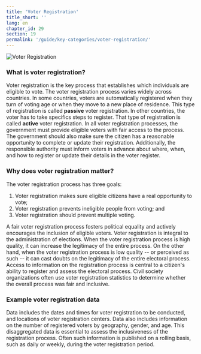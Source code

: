 ```yaml
---
title: 'Voter Registration'
title_short: ''
lang: en
chapter_id: 29
section: 19
permalink: '/guide/key-categories/voter-registration/'
---
```


![Voter Registration](/images/inventory/categories/voter-registration.png)

### What is voter registration?

Voter registration is the key process that establishes which individuals are eligible to vote. The voter registration process varies widely across countries. In some countries, voters are automatically registered when they turn of voting age or when they move to a new place of residence. This type of registration is called **passive** voter registration. In other countries, the voter has to take specifics steps to register. That type of registration is called **active** voter registration. In all voter registration processes, the government must provide eligible voters with fair access to the process. The government should also make sure the citizen has a reasonable opportunity to complete or update their registration. Additionally, the responsible authority must inform voters in advance about where, when, and how to register or update their details in the voter register.

### Why does voter registration matter?

The voter registration process has three goals:

1.  Voter registration makes sure eligible citizens have a real opportunity to vote;
2.  Voter registration prevents ineligible people from voting; and
3.  Voter registration should prevent multiple voting.

A fair voter registration process fosters political equality and actively encourages the inclusion of eligible voters. Voter registration is integral to the administration of elections. When the voter registration process is high quality, it can increase the legitimacy of the entire process. On the other hand, when the voter registration process is low quality -- or perceived as such -- it can cast doubts on the legitimacy of the entire electoral process. Access to information on the registration process is central to a citizen's ability to register and assess the electoral process. Civil society organizations often use voter registration statistics to determine whether the overall process was fair and inclusive.

### Example voter registration data

Data includes the dates and times for voter registration to be conducted, and locations of voter registration centers. Data also includes information on the number of registered voters by geography, gender, and age. This disaggregated data is essential to assess the inclusiveness of the registration process. Often such information is published on a rolling basis, such as daily or weekly, during the voter registration period.
